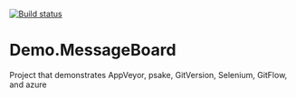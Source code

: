 [![Build status](https://ci.appveyor.com/api/projects/status/j7o8b71vvyrh0e2t?svg=true)](https://ci.appveyor.com/project/kherr9/demo-messageboard)

# Demo.MessageBoard
Project that demonstrates AppVeyor, psake, GitVersion, Selenium, GitFlow, and azure

